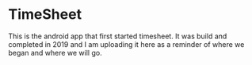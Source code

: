 # TimeSheet
This is the android app that first started timesheet.
It was build and completed in 2019 and I am uploading it here as a reminder of where we began and where we will go.
